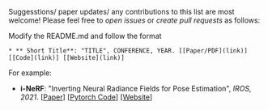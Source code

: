 Suggesstions/ paper updates/ any contributions to this list are most welcome! Please feel free to *open issues* or *create pull requests* as follows: <br> 


Modify the README.md and follow the format 
``` 
* ** Short Title**: "TITLE", CONFERENCE, YEAR. [[Paper/PDF](link)] [[Code](link)] [[Website](link)]
```
For example:

* **i-NeRF**: "Inverting Neural Radiance Fields for Pose Estimation", *IROS, 2021*. [[Paper](https://arxiv.org/pdf/2012.05877.pdf)] [[Pytorch Code](https://github.com/yenchenlin/iNeRF-public)] [[Website](https://yenchenlin.me/inerf/)]